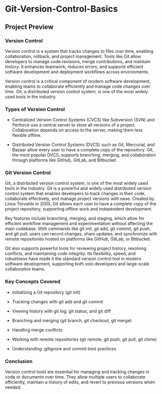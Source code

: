 # Git-Version-Control-Basics

## Project Preview

### Version Control 
Version control is a system that tracks changes to files over time, enabling collaboration, rollback, and project management. Tools like Git allow developers to manage code revisions, merge contributions, and maintain history. It enhances teamwork, reduces errors, and supports efficient software development and deployment workflows across environments.

Version control is a critical component of modern software development, enabling teams to collaborate efficiently and manage code changes over time. Git, a distributed version control system, is one of the most widely used tools in the industry.

### Types of Version Control

- Centralized Version Control Systems (CVCS) like Subversion (SVN) and Perforce use a central server to store all versions of a project. Collaboration depends on access to the server, making them less flexible offline.

- Distributed Version Control Systems (DVCS) such as Git, Mercurial, and Bazaar allow every user to have a complete copy of the repository. Git, the most popular DVCS, supports branching, merging, and collaboration through platforms like GitHub, GitLab, and Bitbucket.

### Git Version Control

Git, a distributed version control system, is one of the most widely used tools in the industry. Git is a powerful and widely used distributed version control system that enables developers to track changes in their code, collaborate effectively, and manage project versions with ease. Created by Linus Torvalds in 2005, Git allows each user to have a complete copy of the project repository, supporting offline work and independent development.

Key features include branching, merging, and staging, which allow for efficient workflow management and experimentation without affecting the main codebase. With commands like git init, git add, git commit, git push, and git pull, users can record changes, share updates, and synchronize with remote repositories hosted on platforms like GitHub, GitLab, or Bitbucket.

Git also supports powerful tools for reviewing project history, resolving conflicts, and maintaining code integrity. Its flexibility, speed, and robustness have made it the standard version control tool in modern software development, supporting both solo developers and large-scale collaborative teams.

### Key Concepts Covered

- Initializing a Git repository (git init)

- Tracking changes with git add and git commit

- Viewing history with git log, git status, and git diff

- Branching and merging (git branch, git checkout, git merge)

- Handling merge conflicts

- Working with remote repositories (git remote, git push, git pull, git clone)

- Understanding .gitignore and commit best practices

### Conclusion
Version control tools are essential for managing and tracking changes in code or documents over time. They allow multiple users to collaborate efficiently, maintain a history of edits, and revert to previous versions when needed.
